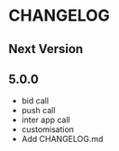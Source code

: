 # CHANGELOG


## Next Version


## 5.0.0
- bid call
- push call
- inter app call
- customisation
- Add CHANGELOG.md

